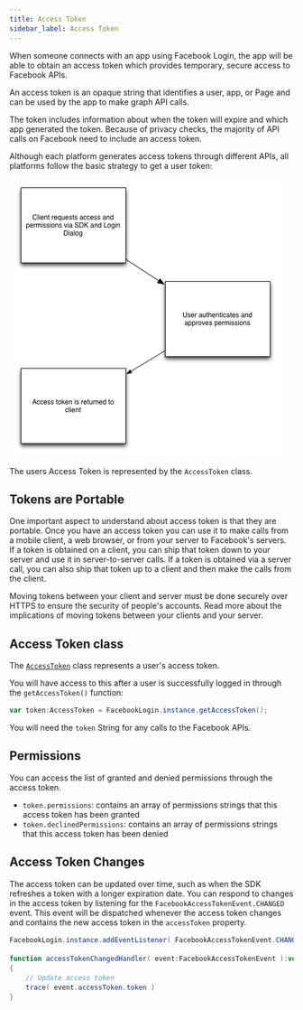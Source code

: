 ```yaml
---
title: Access Token
sidebar_label: Access Token
---
```


When someone connects with an app using Facebook Login, the app will be able to obtain an access token which provides temporary, secure access to Facebook APIs.

An access token is an opaque string that identifies a user, app, or Page and can be used by the app to make graph API calls. 

The token includes information about when the token will expire and which app generated the token. Because of privacy checks, the majority of API calls on Facebook need to include an access token. 


Although each platform generates access tokens through different APIs, all platforms follow the basic strategy to get a user token:

![](images/access-token-flow.png)  

The users Access Token is represented by the `AccessToken` class.


## Tokens are Portable

One important aspect to understand about access token is that they are portable. 
Once you have an access token you can use it to make calls from a mobile client, a web browser, or from your server to Facebook's servers. If a token is obtained on a client, you can ship that token down to your server and use it in server-to-server calls. If a token is obtained via a server call, you can also ship that token up to a client and then make the calls from the client.

Moving tokens between your client and server must be done securely over HTTPS to ensure the security of people's accounts. Read more about the implications of moving tokens between your clients and your server.


## Access Token class

The [`AccessToken`](http://docs.airnativeextensions.com/asdocs/facebookapi/com/distriqt/extension/facebook/login/AccessToken.html) class represents a user's access token. 

You will have access to this after a user is successfully logged in through the `getAccessToken()` function:

```actionscript
var token:AccessToken = FacebookLogin.instance.getAccessToken();
```

You will need the `token` String for any calls to the Facebook APIs.


## Permissions

You can access the list of granted and denied permissions through the access token.

- `token.permissions`: contains an array of permissions strings that this access token has been granted 
- `token.declinedPermissions`: contains an array of permissions strings that this access token has been denied 



## Access Token Changes 

The access token can be updated over time, such as when the SDK refreshes a token with a longer expiration date. You can respond to changes in the access token by listening for the `FacebookAccessTokenEvent.CHANGED` event. This event will be dispatched whenever the access token changes and contains the new access token in the `accessToken` property.

```actionscript
FacebookLogin.instance.addEventListener( FacebookAccessTokenEvent.CHANGED, accessTokenChangedHandler );

function accessTokenChangedHandler( event:FacebookAccessTokenEvent ):void
{
	// Update access token
    trace( event.accessToken.token )
}
```
